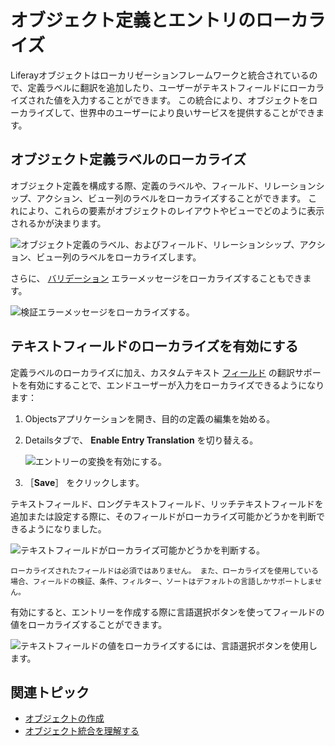 # オブジェクト定義とエントリのローカライズ

Liferayオブジェクトはローカリゼーションフレームワークと統合されているので、定義ラベルに翻訳を追加したり、ユーザーがテキストフィールドにローカライズされた値を入力することができます。 この統合により、オブジェクトをローカライズして、世界中のユーザーにより良いサービスを提供することができます。

## オブジェクト定義ラベルのローカライズ

オブジェクト定義を構成する際、定義のラベルや、フィールド、リレーションシップ、アクション、ビュー列のラベルをローカライズすることができます。 これにより、これらの要素がオブジェクトのレイアウトやビューでどのように表示されるかが決まります。

![オブジェクト定義のラベル、およびフィールド、リレーションシップ、アクション、ビュー列のラベルをローカライズします。](./localizing-object-definitions-and-entries/images/01.png)

さらに、 [バリデーション](./validations/adding-custom-validations.md) エラーメッセージをローカライズすることもできます。

![検証エラーメッセージをローカライズする。](./localizing-object-definitions-and-entries/images/02.png)

## テキストフィールドのローカライズを有効にする

定義ラベルのローカライズに加え、カスタムテキスト [フィールド](fields.md) の翻訳サポートを有効にすることで、エンドユーザーが入力をローカライズできるようになります：

1. Objectsアプリケーションを開き、目的の定義の編集を始める。

1. Detailsタブで、 **Enable Entry Translation** を切り替える。

   ![エントリーの変換を有効にする。](./localizing-object-definitions-and-entries/images/03.png)

1. ［**Save**］ をクリックします。

テキストフィールド、ロングテキストフィールド、リッチテキストフィールドを追加または設定する際に、そのフィールドがローカライズ可能かどうかを判断できるようになりました。

![テキストフィールドがローカライズ可能かどうかを判断する。](./localizing-object-definitions-and-entries/images/04.png)

```{important}
ローカライズされたフィールドは必須ではありません。 また、ローカライズを使用している場合、フィールドの検証、条件、フィルター、ソートはデフォルトの言語しかサポートしません。
```

有効にすると、エントリーを作成する際に言語選択ボタンを使ってフィールドの値をローカライズすることができます。

![テキストフィールドの値をローカライズするには、言語選択ボタンを使用します。](./localizing-object-definitions-and-entries/images/05.png)

## 関連トピック

* [オブジェクトの作成](./creating-objects.md)
* [オブジェクト統合を理解する](../understanding-object-integrations.md)

